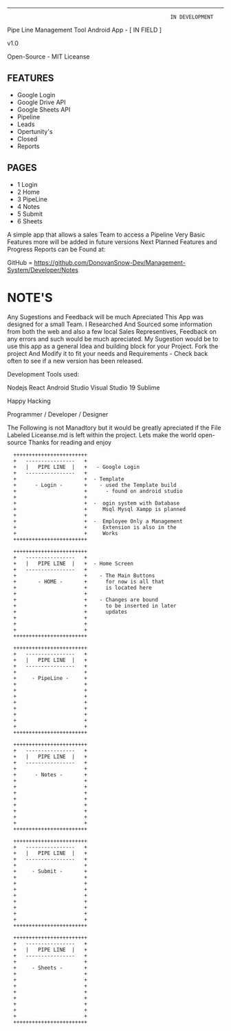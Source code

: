 ________________________
                                                         IN DEVELOPMENT


Pipe Line Management Tool Android App - [ IN FIELD ]


v1.0

Open-Source - MIT Liceanse


FEATURES
--------
* Google Login
* Google Drive API
* Google Sheets API
* Pipeline 
* Leads
* Opertunity's
* Closed
* Reports

PAGES
-----
 * 1 Login
 * 2 Home
 * 3 PipeLine 
 * 4 Notes
 * 5 Submit
 * 6 Sheets

A simple app that allows a sales Team to access a Pipeline 
Very Basic Features more will be added in future versions
Next Planned Features and Progress Reports can be Found at:

GitHub = https://github.com/DonovanSnow-Dev/Management-System/Developer/Notes 

NOTE'S
=====================
Any Sugestions and Feedback will be much Apreciated 
This App was designed for a small Team. I Researched
And Sourced some information from both the web and
also a few local Sales Representives, Feedback on
any errors and such would be much apreciated. 
My Sugestion would be to use this app as a general
Idea and building block for your Project. 
Fork the project And Modify it to fit your needs and
Requirements - Check back often to see if a new version
has been released.


Development Tools used:

Nodejs
React
Android Studio
Visual Studio 19
Sublime 


Happy Hacking

Programmer / Developer / Designer
  
  The Following is not Manadtory but it would be greatly
  apreciated if the File Labeled Liceanse.md is left
  within the project. Lets make the world open-source
  Thanks for reading and enjoy   

  
      ++++++++++++++++++++++++                                
      +   ----------------   +                             
      +   |   PIPE LINE  |   +   - Google Login                                  
      +   ----------------   +   
      +                      +  - Template 
      +      - Login -       +    - used the Template build
      +                      +      - found on android studio
      +                      +  
      +                      +  -  ogin system with Database    
      +                      +     Msql Mysql Xampp is planned 
      +                      +
      +                      +  -  Employee Only a Management
      +                      +     Extension is also in the
      +                      +     Works
      ++++++++++++++++++++++++

      ++++++++++++++++++++++++
      +   ----------------   +
      +   |   PIPE LINE  |   +  - Home Screen
      +   ----------------   +     
      +                      +    - The Main Buttons
      +       - HOME -       +      for now is all that
      +                      +      is located here      
      +                      +
      +                      +    - Changes are bound 
      +                      +      to be inserted in later
      +                      +      updates
      +                      +
      +                      +
      +                      +
      ++++++++++++++++++++++++
      
      ++++++++++++++++++++++++
      +   ----------------   +
      +   |   PIPE LINE  |   + 
      +   ----------------   +
      +                      +
      +     - PipeLine -     +
      +                      +
      +                      +
      +                      +
      +                      +
      +                      +
      +                      +
      +                      +
      +                      +
      ++++++++++++++++++++++++
      
      ++++++++++++++++++++++++
      +   ----------------   +
      +   |   PIPE LINE  |   + 
      +   ----------------   +
      +                      +
      +      - Notes -       +
      +                      +
      +                      +
      +                      +
      +                      +
      +                      +
      +                      +
      +                      +
      +                      +
      ++++++++++++++++++++++++

      ++++++++++++++++++++++++
      +   ----------------   +
      +   |   PIPE LINE  |   + 
      +   ----------------   +
      +                      +
      +     - Submit -       +
      +                      +
      +                      +
      +                      +
      +                      +
      +                      +
      +                      +
      +                      +
      +                      +
      ++++++++++++++++++++++++
                  
      ++++++++++++++++++++++++
      +   ----------------   +
      +   |   PIPE LINE  |   + 
      +   ----------------   +
      +                      +
      +     - Sheets -       +
      +                      +
      +                      +
      +                      +
      +                      +
      +                      +
      +                      +
      +                      +
      +                      +
      ++++++++++++++++++++++++




  

  




